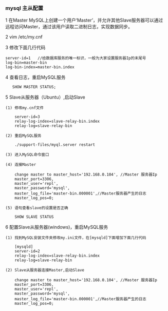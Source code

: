### mysql 主从配置
1 在Master MySQL上创建一个用户‘Master’，并允许其他Slave服务器可以通过远程访问Master，通过该用户读取二进制日志，实现数据同步。  

2 vim /etc/my.cnf  

3 修改下面几行代码

    server-id=1   //给数据库服务的唯一标识，一般为大家设置服务器Ip的末尾号
    log-bin=master-bin
    log-bin-index=master-bin.index
    
4 查看日志，重启MySQL服务

       SHOW MASTER STATUS;
       
5 Slave从服务器（Ubuntu）,启动Slave
    
    (1) 修改my.cnf文件
    
        server-id=3
        relay-log-index=slave-relay-bin.index
        relay-log=slave-relay-bin
        
    (2) 重启MySQL服务
    
        ./support-files/myql.server restart
    
    (3) 进入MySQL命令窗口 
    
    (4) 连接Master
    
        change master to master_host='192.168.0.104', //Master 服务器Ip
        master_port=3306,
        master_user='repl',
        master_password='mysql', 
        master_log_file='master-bin.000001',//Master服务器产生的日志
        master_log_pos=0;
        
    (5) 语句查看slave的设置是否正确
    
        SHOW SLAVE STATUS


6 配置Slave从服务器(windows)，重启MySQL服务

    (1) 找到MySQL安装文件夹修改my.ini文件，在[mysqld]下面增加下面几行代码
    
        [mysqld]
        server-id=2
        relay-log-index=slave-relay-bin.index
        relay-log=slave-relay-bin
    
    (2) Slave从服务器连接Master,启动Slave
    
        change master to master_host='192.168.0.104', //Master 服务器Ip
        master_port=3306,
        master_user='repl',
        master_password='mysql', 
        master_log_file='master-bin.000001',//Master服务器产生的日志
        master_log_pos=0;